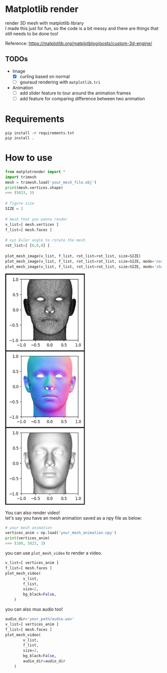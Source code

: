 # Matplotlib render
render 3D mesh with matplotlib library \
I made this just for fun, so the code is a bit messy and there are things that still needs to be done too!


Reference: https://matplotlib.org/matplotblog/posts/custom-3d-engine/


## TODOs
- Image
    - [x] curling based on normal
    - [ ] gouraud rendering with `matplotlib.tri`
- Animation
    - [ ] add slider feature to tour around the animation frames
    - [ ] add feature for comparing difference between two animation

# Requirements
```
pip install -r requirements.txt
pip install .
```


# How to use
```python
from matplotrender import *
import trimesh
mesh = trimesh.load('your_mesh_file.obj')
print(mesh.vertices.shape)
>>> (5023, 3)

# figure size
SIZE = 2

# mesh that you wanna render
v_list=[ mesh.vertices ]
f_list=[ mesh.faces ]

# xyz Euler angle to rotate the mesh
rot_list=[ [0,0,0] ]

plot_mesh_image(v_list, f_list, rot_list=rot_list, size=SIZE)
plot_mesh_image(v_list, f_list, rot_list=rot_list, size=SIZE, mode='normal')
plot_mesh_image(v_list, f_list, rot_list=rot_list, size=SIZE, mode='shade')
```
<img src="https://github.com/chacorp/matplotlib_render/blob/main/demo.png" width="256" height="740" />

You can also render video! \
let's say you have an mesh animation saved as a npy file as below:
```python
# your mesh animation
vertices_anim = np.load('your_mesh_animation.npy')
print(vertices_anim)
>>> (100, 5023, 3)
```
you can use `plot_mesh_video` to render a video.
```python
v_list=[ vertices_anim ]
f_list=[ mesh.faces ]
plot_mesh_video(
        v_list, 
        f_list, 
        size=2, 
        bg_black=False,
    )
```

you can also mux audio too!
```python
audio_dir='your_path/audio.wav'
v_list=[ vertices_anim ]
f_list=[ mesh.faces ]
plot_mesh_video(
        v_list, 
        f_list, 
        size=2, 
        bg_black=False,
        audio_dir=audio_dir
    )
```